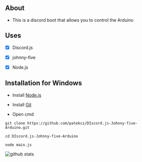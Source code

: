 ## About
- This is a discord boot that allows you to control the Arduino

## Uses
- [x] Discord.js
- [x] johnny-five
- [x] Node.js


## Installation for Windows

-    Install [Node.js](https://nodejs.org/en/)
    
-    Install [Git](https://git-scm.com/downloads)
    
-    Open cmd
    
    git clone https://github.com/patekcz/DIscord.js-Johnny-five-Arduino.git 
    
    cd DIscord.js-Johnny-five-Arduino
    
    node main.js



![github stats](https://github-readme-stats.vercel.app/api?username=patekcz&show_icons=true&title_color=fff&icon_color=79ff97&text_color=9f9f9f&bg_color=151515)
